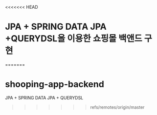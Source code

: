 <<<<<<< HEAD
# JPA + SPRING DATA JPA +QUERYDSL을 이용한 쇼핑몰 백앤드 구현


=======
# shooping-app-backend
JPA + SPRING DATA JPA + QUERYDSL
>>>>>>> refs/remotes/origin/master
